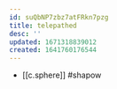 ```yaml
---
id: suQbNP7zbz7atFRkn7pzg
title: telepathed
desc: ''
updated: 1671318839012
created: 1641760176544
---
```




- [[c.sphere]] #shapow
